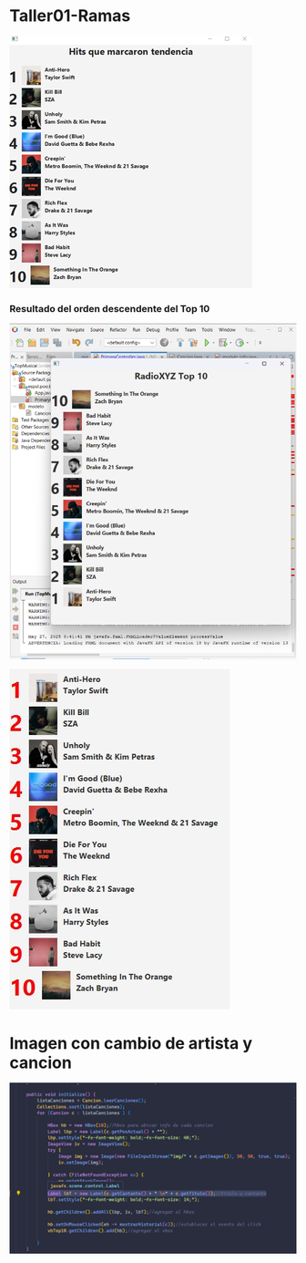 # Taller01-Ramas


![Captura de pantalla](TopMusical/cambio-de-titulo.png)

### Resultado del orden descendente del Top 10

![Captura de pantalla](TopMusical/ordendescendente.png)

![Captura de pantalla](TopMusical/Captura.JPG)

# Imagen con cambio de artista y cancion

![Imagen de cambios Jairo](TopMusical\img\cambioCancionArtista.png)


